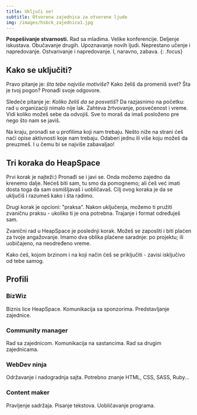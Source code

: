 ```yaml
---
title: Uključi se!
subtitle: Otvorena zajednica za otvorene ljude
img: /images/hsbck_zajednica1.jpg
---
```


**Pospešivanje stvarnosti.** Rad sa mladima. Velike konferencije.
Deljenje iskustava. Obučavanje drugih. Upoznavanje novih ljudi.
Neprestano učenje i napredovanje. Ostvarivanje i napredovanje.
I, naravno, zabava.
{: .focus}

## Kako se uključiti?

Pravo pitanje je: _šta tebe najviše motiviše_? Kako želiš da promeniš
svet? Šta je tvoj pogon? Pronađi svoje odgovore.

Sledeće pitanje je: _Koliko želiš da se posvetiš_? Da razjasnimo na početku:
rad u organizaciji nimalo nije lak. Zahteva žrtvovanje, posvećenost i vreme.
Vidi koliko možeš sebe da odvojiš. Sve to moraš da imaš posloženo pre nego
što nam se javiš.

Na kraju, pronađi se u profilima koji nam trebaju. Nešto niže na strani ćeš
naći opise aktivnosti koje nam trebaju. Odaberi jednu ili više koju možeš
da preuzmeš. I u čemu bi se najviše zabavaljao!

## Tri koraka do HeapSpace

Prvi korak je najteži:) Pronađi se i javi se. Onda možemo zajedno da krenemo
dalje. Nećeš biti sam, tu smo da pomognemo; ali ćeš već imati dosta toga
da sam osmišljavaš i uobličavaš. Cilj ovog koraka je da se uključiš i razumeš
kako i šta radimo.

Drugi korak je opcioni: "praksa". Nakon uključenja, možemo ti pružiti
zvaničnu praksu - ukoliko ti je ona potrebna. Trajanje i format određuješ sam.

Zvanični rad u HeapSpace je poslednji korak. Možeš se zaposliti i biti plaćen
za tvoje angažovanje. Imamo dva oblika plaćene saradnje: po projektu; ili
uobičajeno, na neodređeno vreme.

Kako ćeš, kojom brzinom i na koji način ćeš se priključiti - zavisi isključivo
od tebe samog.

## Profili

### BizWiz

Biznis lice HeapSpace. Komunikacija sa sponzorima. Predstavljanje zajednice.

### Community manager

Rad sa zajednicom. Komunikacija na sastancima. Rad sa drugim zajednicama.

### WebDev ninja

Održavanje i nadogradnja sajta. Potrebno znanje HTML, CSS, SASS, Ruby...

### Content maker

Pravljenje sadržaja. Pisanje tekstova. Uobličavanje programa.